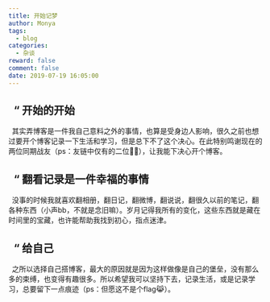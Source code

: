 ```yaml
---
title: 开始记梦
author: Monya
tags:
  - blog
categories:
  - 杂谈
reward: false
comment: false
date: 2019-07-19 16:05:00
---
```


## &ensp;“ 开始的开始

&ensp;其实弄博客是一件我自己意料之外的事情，也算是受身边人影响，很久之前也想过要开个博客记录一下生活和学习，但是总下不了这个决心。<!--more-->在此特别鸣谢现在的两位同期战友（ps：友链中仅有的二位👾🤖），让我能下决心开个博客。

## &ensp;“ 翻看记录是一件幸福的事情

&ensp;没事的时候我就喜欢翻相册，翻日记，翻微博，翻说说，翻很久以前的笔记，翻各种东西（小声bb，不就是念旧嘛）。岁月记得我所有的变化，这些东西就是藏在时间里的宝藏，也许能帮助我找到初心，指点迷津。

## &ensp;“ 给自己

&ensp;之所以选择自己搭博客，最大的原因就是因为这样做像是自己的堡垒，没有那么多的束缚，也变得有趣很多。所以希望我可以坚持下去，记录生活，或是记录学习，总要留下一点痕迹（ps：但愿这不是个flag😹）。
